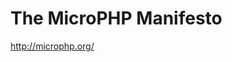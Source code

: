 <!--
title : The MicroPHP Manifesto
author : Roman Ožana <ozana@omdesign.cz>
date : 19.2.2012 16:51:59
tags : PHP
-->

# The MicroPHP Manifesto

http://microphp.org/